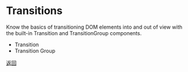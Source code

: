 # Transitions

Know the basics of transitioning DOM elements into and out of view with the built-in Transition and TransitionGroup components.

- Transition
- Transition Group

[返回](/Vue_Certification/README.md)
